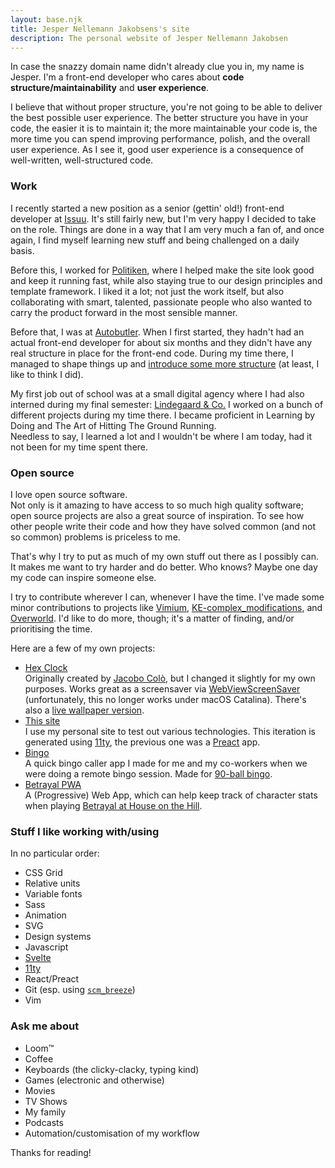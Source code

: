 ```yaml
---
layout: base.njk
title: Jesper Nellemann Jakobsens's site
description: The personal website of Jesper Nellemann Jakobsen
---
```


In case the snazzy domain name didn't already clue you in, my name is Jesper. I'm a front-end developer who cares about **code structure/maintainability** and **user experience**.

I believe that without proper structure, you're not going to be able to deliver the best possible user experience. The better structure you have in your code, the easier it is to maintain it; the more maintainable your code is, the more time you can spend improving performance, polish, and the overall user experience. As I see it, good user experience is a consequence of well-written, well-structured code.

### Work

I recently started a new position as a senior (gettin' old!) front-end developer at [Issuu](https://issuu.com). It's still fairly new, but I'm very happy I decided to take on the role. Things are done in a way that I am very much a fan of, and once again, I find myself learning new stuff and being challenged on a daily basis.

Before this, I worked for [Politiken](https://pol.dk), where I helped make the site look good and keep it running fast, while also staying true to our design principles and template framework. I liked it a lot; not just the work itself, but also collaborating with smart, talented, passionate people who also wanted to carry the product forward in the most sensible manner.

Before that, I was at [Autobutler](https://autobutler.dk). When I first started, they hadn't had an actual front-end developer for about six months and they didn't have any real structure in place for the front-end code. During my time there, I managed to shape things up and [introduce some more structure](https://autobutler.dk/design)
(at least, I like to think I did).

My first job out of school was at a small digital agency where I had also interned during my final semester: [Lindegaard & Co.](https://lindegaard.dk)
I worked on a bunch of different projects during my time there. I became proficient in Learning by Doing and The Art of Hitting The Ground Running.  
Needless to say, I learned a lot and I wouldn't be where I am today, had it not been for my time spent there.

### Open source

I love open source software.  
Not only is it amazing to have access to so much high quality software; open source projects are also a great source of inspiration. To see how other people write their code and how they have solved common (and not so common) problems is priceless to me.

That's why I try to put as much of my own stuff out there as I possibly can. It makes me want to try harder and do better. Who knows? Maybe one day my code can inspire someone else.

I try to contribute wherever I can, whenever I have the time. I've made some minor contributions to projects like [Vimium](https://github.com/philc/vimium), [KE-complex_modifications](https://github.com/pqrs-org/KE-complex_modifications), and [Overworld](https://github.com/danielgrijalva/overworld). I'd like to do more, though; it's a matter of finding, and/or prioritising the time.

Here are a few of my own projects:

- [Hex Clock](https://github.com/bingocaller/hex-clock)  
  Originally created by [Jacobo Colò](https://jacopocolo.com/hexclock/), but I changed it slightly for my own purposes. Works great as a screensaver via [WebViewScreenSaver](https://github.com/liquidx/webviewscreensaver) (unfortunately, this no longer works under macOS Catalina). There's also a [live wallpaper version](https://github.com/bingocaller/hex_clock_wallpaper).
- [This site](https://github.com/bingocaller/jespers.site)  
  I use my personal site to test out various technologies. This iteration is generated using [11ty](https://11ty.dev), the previous one was a [Preact](https://preactjs.com/) app.
- [Bingo](https://github.com/bingocaller/bingo)  
  A quick bingo caller app I made for me and my co-workers when we were doing a remote bingo session. Made for [90-ball bingo](<https://en.wikipedia.org/wiki/Bingo_(British_version)>).
- [Betrayal PWA](https://github.com/bingocaller/betrayal-pwa)  
  A (Progressive) Web App, which can help keep track of character stats when playing [Betrayal at House on the Hill](https://en.wikipedia.org/wiki/Betrayal_at_House_on_the_Hill).

### Stuff I like working with/using

In no particular order:

- CSS Grid
- Relative units
- Variable fonts
- Sass
- Animation
- SVG
- Design systems
- Javascript
- [Svelte](https://svelte.dev)
- [11ty](https://11ty.dev)
- React/Preact
- Git (esp. using [`scm_breeze`](https://github.com/scmbreeze/scm_breeze))
- Vim

### Ask me about

- Loom™
- Coffee
- Keyboards (the clicky-clacky, typing kind)
- Games (electronic and otherwise)
- Movies
- TV Shows
- My family
- Podcasts
- Automation/&shy;customisation of my workflow

Thanks for reading!
